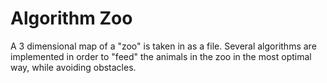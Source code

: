 # Algorithm Zoo

A 3 dimensional map of a "zoo" is taken in as a file. Several algorithms are implemented in order to "feed" the animals in the zoo in the most optimal way, while avoiding obstacles. 
